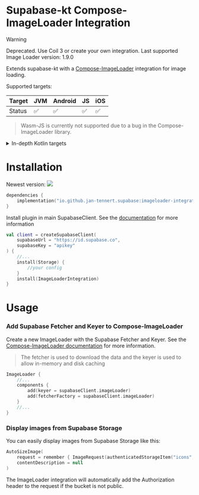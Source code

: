 # Supabase-kt Compose-ImageLoader Integration

> [!WARNING]
> Deprecated. Use Coil 3 or create your own integration. Last supported Image Loader version: 1.9.0

Extends supabase-kt with a [Compose-ImageLoader](https://github.com/qdsfdhvh/compose-imageloader) integration for image loading.

Supported targets:

| Target | **JVM** | **Android** | **JS** | **iOS** |
|--------|---------|-------------|--------|---------|
| Status | ✅       | ✅           | ✅      | ✅       |

> Wasm-JS is currently not supported due to a bug in the Compose-ImageLoader library.

<details>

<summary>In-depth Kotlin targets</summary>

**JS**: Browser

**iOS**: iosArm64, iosSimulatorArm64, iosX64

</details>

# Installation

Newest version: [![](https://img.shields.io/github/release/supabase-community/supabase-kt?label=)](https://github.com/supabase-community/supabase-kt/releases)

```kotlin
dependencies {
    implementation("io.github.jan-tennert.supabase:imageloader-integration:VERSION")
}
```

Install plugin in main SupabaseClient. See the [documentation](https://supabase.com/docs/reference/kotlin/initializing) for more information
```kotlin
val client = createSupabaseClient(
    supabaseUrl = "https://id.supabase.co",
    supabaseKey = "apikey"
) {
    //...
    install(Storage) {
        //your config
    }
    install(ImageLoaderIntegration)
}
```

# Usage

### Add Supabase Fetcher and Keyer to Compose-ImageLoader

Create a new ImageLoader with the Supabase Fetcher and Keyer. See the [Compose-ImageLoader documentation](https://github.com/qdsfdhvh/compose-imageloader) for more information.

> The fetcher is used to download the data and the keyer is used to allow in-memory and disk caching

```kotlin
ImageLoader {
    //...
    components {
        add(keyer = supabaseClient.imageLoader)
        add(fetcherFactory = supabaseClient.imageLoader)
    }
    //...
}
```

### Display images from Supabase Storage

You can easily display images from Supabase Storage like this:

```kotlin
AutoSizeImage(
    request = remember { ImageRequest(authenticatedStorageItem("icons", "user.png")) }, //or use publicStorageItem("icons", "user.png") for public buckets
    contentDescription = null
)
```

The ImageLoader integration will automatically add the Authorization header to the request if the bucket is not public.
